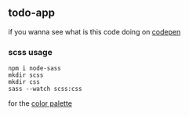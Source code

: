 ## todo-app
if you wanna see what is this code doing on [codepen](https://codepen.io/cenarturkmen/pen/PomqJaq)

### scss usage
```npm
npm i node-sass
mkdir scss
mkdir css
sass --watch scss:css
```

for the [color palette](https://coolors.co)
